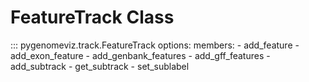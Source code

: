 # FeatureTrack Class

::: pygenomeviz.track.FeatureTrack
    options:
      members:
        - add_feature
        - add_exon_feature
        - add_genbank_features
        - add_gff_features
        - add_subtrack
        - get_subtrack
        - set_sublabel
